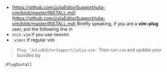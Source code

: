 
- [https://github.com/JuliaEditorSupport/julia-vim/blob/master/INSTALL.md](https://github.com/JuliaEditorSupport/julia-vim/blob/master/INSTALL.md)
Briefly speaking, if you are a **vim-plug** user, put the following line in
- `init.vim` if you use neovim
- `.vimrc` if regular vim
> `Plug 'JuliaEditorSupport/julia-vim'`
Then run `vim` and update your bundles by
```vim
:PlugInstall
```
